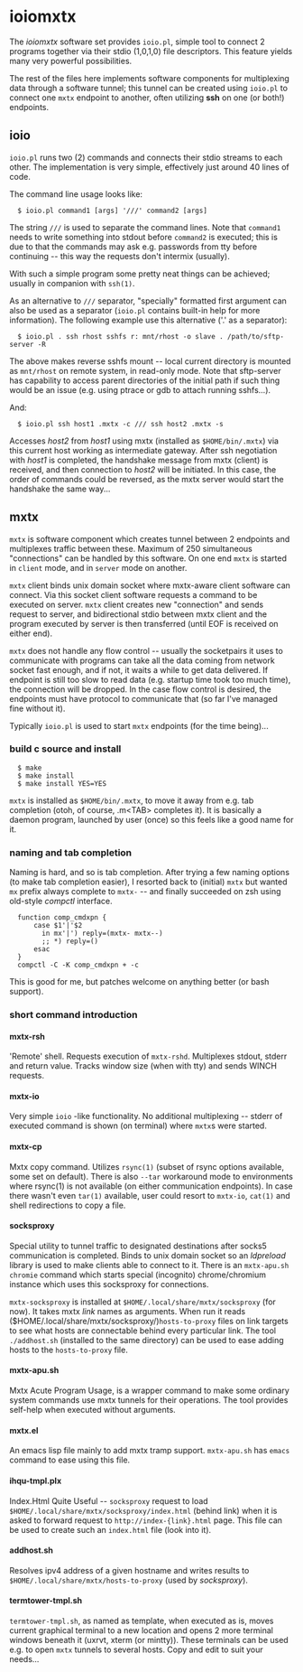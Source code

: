 
ioiomxtx
========

The *ioiomxtx* software set provides `ioio.pl`, simple tool to connect 2
programs together via their stdio (1,0,1,0) file descriptors. This feature
yields many very powerful possibilities.

The rest of the files here implements software components for multiplexing
data through a software tunnel; this tunnel can be created using `ioio.pl`
to connect one `mxtx` endpoint to another, often utilizing **ssh** on one
(or both!) endpoints.


ioio
----

`ioio.pl` runs two (2) commands and connects their stdio streams to each other.
The implementation is very simple, effectively just around 40 lines of code.

The command line usage looks like:

```
  $ ioio.pl command1 [args] '///' command2 [args]
```

The string `///`  is used to separate the command lines. Note that
`command1` needs to write something into stdout before `command2` is
executed; this is due to that the commands may ask e.g. passwords from
tty before continuing -- this way the requests don't intermix (usually).

With such a simple program some pretty neat things can be achieved;
usually in companion with `ssh(1)`.

As an alternative to `///` separator, "specially" formatted first argument
can also be used as a separator (`ioio.pl` contains built-in help for more
information). The following example use this alternative ('.' as a separator):

```
  $ ioio.pl . ssh rhost sshfs r: mnt/rhost -o slave . /path/to/sftp-server -R
```

The above makes reverse sshfs mount -- local current directory is mounted
as `mnt/rhost` on remote system, in read-only mode. Note that sftp-server
has capability to access parent directories of the initial path if such
thing would be an issue (e.g. using ptrace or gdb to attach running sshfs...).

And:

```
  $ ioio.pl ssh host1 .mxtx -c /// ssh host2 .mxtx -s
```

Accesses *host2* from *host1* using mxtx (installed as `$HOME/bin/.mxtx`) via
this current host working as intermediate gateway. After ssh negotiation with
*host1* is completed, the handshake message from mxtx (client) is received,
and then connection to *host2* will be initiated. In this case, the order
of commands could be reversed, as the mxtx server would start the handshake
the same way...


mxtx
----

`mxtx` is software component which creates tunnel between 2 endpoints and
multiplexes traffic between these. Maximum of 250 simultaneous "connections"
can be handled by this software. On one end `mxtx` is started in `client`
mode, and in `server` mode on another.

`mxtx` client binds unix domain socket where mxtx-aware client software can
connect. Via this socket client software requests a command to be executed on
server. `mxtx` client creates new "connection" and sends request to server,
and bidirectional stdio between mxtx client and the program executed by server
is then transferred (until EOF is received on either end).

`mxtx` does not handle any flow control -- usually the socketpairs it
uses to communicate with programs can take all the data coming from network
socket fast enough, and if not, it waits a while to get data delivered.
If endpoint is still too slow to read data (e.g. startup time took too much
time), the connection will be dropped. In the case flow control is desired,
the endpoints must have protocol to communicate that (so far I've managed
fine without it).

Typically `ioio.pl` is used to start `mxtx` endpoints (for the time being)...

### build c source and install

```
  $ make
  $ make install
  $ make install YES=YES
```

`mxtx` is installed as `$HOME/bin/.mxtx`, to move it away from e.g. tab
completion (otoh, of course, .m&lt;TAB> completes it). It is basically a
daemon program, launched by user (once) so this feels like a good name for it.

### naming and tab completion

Naming is hard, and so is tab completion. After trying a few naming options
(to make tab completion easier), I resorted back to (initial) `mxtx` but
wanted `mx` prefix always complete to `mxtx-` -- and finally succeeded
on zsh using old-style *compctl* interface.

```
  function comp_cmdxpn {
      case $1'|'$2
        in mx'|') reply=(mxtx- mxtx--)
        ;; *) reply=()
      esac
  }
  compctl -C -K comp_cmdxpn + -c
```

This is good for me, but patches welcome on anything better (or bash support).

### short command introduction

#### mxtx-rsh

'Remote' shell. Requests execution of `mxtx-rshd`. Multiplexes stdout, stderr
 and return value. Tracks window size (when with tty) and sends WINCH requests.

#### mxtx-io

Very simple `ioio` -like functionality. No additional multiplexing -- stderr
of executed command is shown (on terminal) where `mxtx`s were started.

#### mxtx-cp

Mxtx copy command. Utilizes `rsync(1)` (subset of rsync options available, some
set on default). There is also `--tar` workaround mode to environments where
rsync(1) is not available (on either communication endpoints). In case there
wasn't even `tar(1)` available, user could resort to `mxtx-io`, `cat(1)` and
shell redirections to copy a file.

#### socksproxy

Special utility to tunnel traffic to designated destinations after socks5
communication is completed. Binds to unix domain socket so an *ldpreload*
library is used to make clients able to connect to it. There is an
`mxtx-apu.sh chromie` command which starts special (incognito)
chrome/chromium instance which uses this socksproxy for connections.

`mxtx-socksproxy` is installed at `$HOME/.local/share/mxtx/socksproxy`
(for now). It takes mxtx *link* names as arguments. When run it reads
($HOME/.local/share/mxtx/socksproxy/)`hosts-to-proxy` files on link
targets to see what hosts are connectable behind every particular link.
The tool `./addhost.sh` (installed to the same directory) can be used to
ease adding hosts to the `hosts-to-proxy` file.

#### mxtx-apu.sh

Mxtx Acute Program Usage, is a wrapper command to make some ordinary system
commands use mxtx tunnels for their operations. The tool provides self-help
when executed without arguments.

#### mxtx.el

An emacs lisp file mainly to add mxtx tramp support. `mxtx-apu.sh` has `emacs`
command to ease using this file.

#### ihqu-tmpl.plx

Index.Html Quite Useful -- `socksproxy` request to load
`$HOME/.local/share/mxtx/socksproxy/index.html` (behind link) when it is
asked to forward request to `http://index-{link}.html` page.
This file can be used to create such an `index.html` file (look into it).

#### addhost.sh

Resolves ipv4 address of a given hostname and writes results to
`$HOME/.local/share/mxtx/hosts-to-proxy` (used by *socksproxy*).

#### termtower-tmpl.sh

`termtower-tmpl.sh`, as named as template, when executed as is, moves current
graphical terminal to a new location and opens 2 more terminal windows beneath
it (uxrvt, xterm (or mintty)). These terminals can be used e.g. to open `mxtx`
tunnels to several hosts. Copy and edit to suit your needs...

